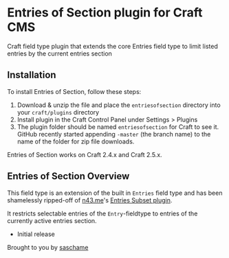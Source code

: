 # Entries of Section plugin for Craft CMS

Craft field type plugin that extends the core Entries field type to limit listed entries by the current entries section

## Installation

To install Entries of Section, follow these steps:

1. Download & unzip the file and place the `entriesofsection` directory into your `craft/plugins` directory
2. Install plugin in the Craft Control Panel under Settings > Plugins
3. The plugin folder should be named `entriesofsection` for Craft to see it.  GitHub recently started appending `-master` (the branch name) to the name of the folder for zip file downloads.

Entries of Section works on Craft 2.4.x and Craft 2.5.x.

## Entries of Section Overview

This field type is an extension of the built in `Entries` field type and has been shamelessly ripped-off of [n43.me](http://n43.me/)'s [Entries Subset plugin](https://github.com/nfourtythree/craft-entriessubset).

It restricts selectable entries of the `Entry`-fieldtype to entries of the currently active entries section.


* Initial release

Brought to you by [saschame](https://github.com/saschame)

